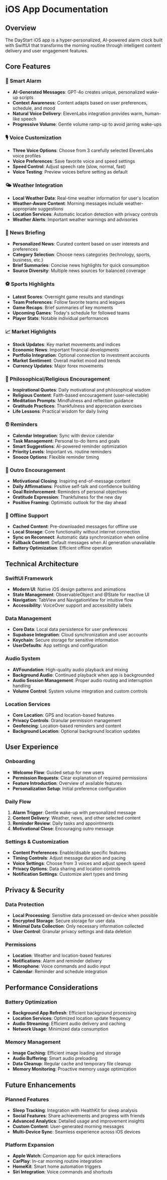 # iOS App Documentation

## Overview

The DayStart iOS app is a hyper-personalized, AI-powered alarm clock built with SwiftUI that transforms the morning routine through intelligent content delivery and user engagement features.

## Core Features

### 🎯 Smart Alarm
- **AI-Generated Messages**: GPT-4o creates unique, personalized wake-up scripts
- **Context Awareness**: Content adapts based on user preferences, schedule, and mood
- **Natural Voice Delivery**: ElevenLabs integration provides warm, human-like speech
- **Progressive Volume**: Gentle volume ramp-up to avoid jarring wake-ups

### 🎙️ Voice Customization
- **Three Voice Options**: Choose from 3 carefully selected ElevenLabs voice profiles
- **Voice Preferences**: Save favorite voice and speed settings
- **Speed Control**: Adjust speech rate (slow, normal, fast)
- **Voice Testing**: Preview voices before setting as default

### 🌤️ Weather Integration
- **Local Weather Data**: Real-time weather information for user's location
- **Weather-Aware Content**: Morning messages include weather-appropriate suggestions
- **Location Services**: Automatic location detection with privacy controls
- **Weather Alerts**: Important weather warnings and advisories

### 📰 News Briefing
- **Personalized News**: Curated content based on user interests and preferences
- **Category Selection**: Choose news categories (technology, sports, business, etc.)
- **Brief Summaries**: Concise news highlights for quick consumption
- **Source Diversity**: Multiple news sources for balanced coverage



### ⚽ Sports Highlights
- **Latest Scores**: Overnight game results and standings
- **Team Preferences**: Follow favorite teams and leagues
- **Game Recaps**: Brief summaries of key moments
- **Upcoming Games**: Today's schedule for followed teams
- **Player Stats**: Notable individual performances

### 📈 Market Highlights
- **Stock Updates**: Key market movements and indices
- **Economic News**: Important financial developments
- **Portfolio Integration**: Optional connection to investment accounts
- **Market Sentiment**: Overall market mood and trends
- **Currency Updates**: Major forex movements

### 🙏 Philosophical/Religious Encouragement
- **Inspirational Quotes**: Daily motivational and philosophical wisdom
- **Religious Content**: Faith-based encouragement (user-selectable)
- **Meditation Prompts**: Mindfulness and reflection guidance
- **Gratitude Practices**: Thankfulness and appreciation exercises
- **Life Lessons**: Practical wisdom for daily living

### ⏰ Reminders
- **Calendar Integration**: Sync with device calendar
- **Task Management**: Personal to-do items and goals
- **Smart Suggestions**: AI-powered reminder optimization
- **Priority Levels**: Important vs. routine reminders
- **Snooze Options**: Flexible reminder timing

### 💪 Outro Encouragement
- **Motivational Closing**: Inspiring end-of-message content
- **Daily Affirmations**: Positive self-talk and confidence building
- **Goal Reinforcement**: Reminders of personal objectives
- **Gratitude Expression**: Thankfulness for the new day
- **Positive Framing**: Optimistic outlook for the day ahead

### 🔌 Offline Support
- **Cached Content**: Pre-downloaded messages for offline use
- **Local Storage**: Core functionality without internet connection
- **Sync on Reconnect**: Automatic data synchronization when online
- **Fallback Content**: Default messages when AI generation unavailable
- **Battery Optimization**: Efficient offline operation

## Technical Architecture

### SwiftUI Framework
- **Modern UI**: Native iOS design patterns and animations
- **State Management**: ObservableObject and @State for reactive UI
- **Navigation**: TabView and NavigationView for intuitive flow
- **Accessibility**: VoiceOver support and accessibility labels

### Data Management
- **Core Data**: Local data persistence for user preferences
- **Supabase Integration**: Cloud synchronization and user accounts
- **Keychain**: Secure storage for sensitive information
- **UserDefaults**: App settings and configuration

### Audio System
- **AVFoundation**: High-quality audio playback and mixing
- **Background Audio**: Continued playback when app is backgrounded
- **Audio Session Management**: Proper audio routing and interruption handling
- **Volume Control**: System volume integration and custom controls

### Location Services
- **Core Location**: GPS and location-based features
- **Privacy Controls**: Granular permission management
- **Geofencing**: Location-based reminders and content
- **Background Location**: Optional background location updates

## User Experience

### Onboarding
- **Welcome Flow**: Guided setup for new users
- **Permission Requests**: Clear explanation of required permissions
- **Feature Introduction**: Overview of available features
- **Personalization Setup**: Initial preference configuration

### Daily Flow
1. **Alarm Trigger**: Gentle wake-up with personalized message
2. **Content Delivery**: Weather, news, and other selected content
3. **Reminder Review**: Daily tasks and appointments
4. **Motivational Close**: Encouraging outro message

### Settings & Customization
- **Content Preferences**: Enable/disable specific features
- **Timing Controls**: Adjust message duration and pacing
- **Voice Settings**: Choose from 3 voices and adjust speech speed
- **Privacy Options**: Data sharing and location controls
- **Notification Settings**: Customize alert types and timing

## Privacy & Security

### Data Protection
- **Local Processing**: Sensitive data processed on-device when possible
- **Encrypted Storage**: Secure storage for user data
- **Minimal Data Collection**: Only necessary information collected
- **User Control**: Granular privacy settings and data deletion

### Permissions
- **Location**: Weather and location-based features
- **Notifications**: Alarm and reminder delivery
- **Microphone**: Voice commands and audio input
- **Calendar**: Reminder and schedule integration

## Performance Considerations

### Battery Optimization
- **Background App Refresh**: Efficient background processing
- **Location Services**: Optimized location update frequency
- **Audio Streaming**: Efficient audio delivery and caching
- **Network Usage**: Minimized data consumption

### Memory Management
- **Image Caching**: Efficient image loading and storage
- **Audio Buffering**: Smart audio preloading
- **Data Cleanup**: Regular cache and temporary file cleanup
- **Memory Monitoring**: Proactive memory usage optimization

## Future Enhancements

### Planned Features
- **Sleep Tracking**: Integration with HealthKit for sleep analysis
- **Social Features**: Share achievements and progress with friends
- **Advanced Analytics**: Detailed usage and improvement insights
- **Custom Content**: User-generated morning messages
- **Multi-Device Sync**: Seamless experience across iOS devices

### Platform Expansion
- **Apple Watch**: Companion app for quick interactions
- **CarPlay**: In-car morning routine integration
- **HomeKit**: Smart home automation triggers
- **Siri Integration**: Voice commands and shortcuts 